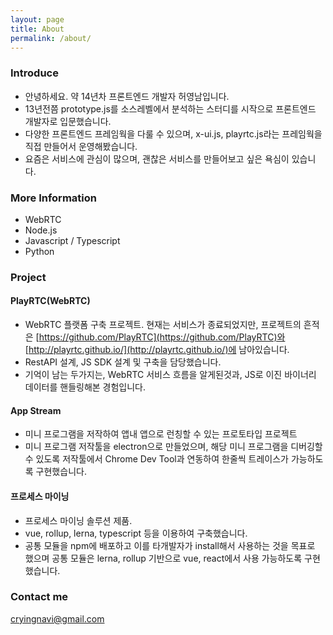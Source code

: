 ```yaml
---
layout: page
title: About
permalink: /about/
---
```


### Introduce
- 안녕하세요. 약 14년차 프론트엔드 개발자 허영남입니다.
- 13년전쯤 prototype.js를 소스레벨에서 분석하는 스터디를 시작으로 프론트엔드 개발자로 입문했습니다.
- 다양한 프론트엔드 프레임웍을 다룰 수 있으며, x-ui.js, playrtc.js라는 프레임웍을 직접 만들어서 운영해봤습니다.
- 요즘은 서비스에 관심이 많으며, 괜찮은 서비스를 만들어보고 싶은 욕심이 있습니다.


### More Information
- WebRTC
- Node.js
- Javascript / Typescript
- Python

### Project
#### PlayRTC(WebRTC)
* WebRTC 플랫폼 구축 프로젝트. 현재는 서비스가 종료되었지만, 프로젝트의 흔적은 [https://github.com/PlayRTC](https://github.com/PlayRTC)와 [http://playrtc.github.io/](http://playrtc.github.io/)에 남아있습니다.
* RestAPI 설계, JS SDK 설계 및 구축을 담당했습니다.
* 기억이 남는 두가지는, WebRTC 서비스 흐름을 알게된것과, JS로 이진 바이너리 데이터를 핸들링해본 경험입니다.

#### App Stream
* 미니 프로그램을 저작하여 앱내 앱으로 런칭할 수 있는 프로토타입 프로젝트
* 미니 프로그램 저작툴을 electron으로 만들었으며, 해당 미니 프로그램을 디버깅할 수 있도록 저작툴에서 Chrome Dev Tool과 연동하여 한줄씩 트레이스가 가능하도록 구현했습니다.

#### 프로세스 마이닝
* 프로세스 마이닝 솔루션 제품.
* vue, rollup, lerna, typescript 등을 이용하여 구축했습니다.
* 공통 모듈을 npm에 배포하고 이를 타개발자가 install해서 사용하는 것을 목표로 했으며 공통 모듈은 lerna, rollup 기반으로 vue, react에서 사용 가능하도록 구현했습니다.


### Contact me
[cryingnavi@gmail.com](mailto:cryingnavi@gmail.com)
